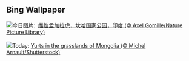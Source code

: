 ## Bing Wallpaper
![](https://www.bing.com/th?id=OHR.TigerDay_ZH-CN4359136631_UHD.jpg&w=1000)今日图片: &nbsp;[雌性孟加拉虎，坎哈国家公园，印度 (© Axel Gomille/Nature Picture Library)](https://www.bing.com/th?id=OHR.TigerDay_ZH-CN4359136631_UHD.jpg)
<br><br/>
![](https://www.bing.com/th?id=OHR.MongoliaYurts_EN-US1803457525_UHD.jpg&w=1000)Today: [Yurts in the grasslands of Mongolia (© Michel Arnault/Shutterstock)](https://www.bing.com/th?id=OHR.MongoliaYurts_EN-US1803457525_UHD.jpg)
<br><br/>
